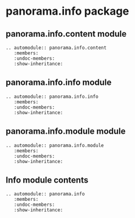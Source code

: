 # panorama.info package


## panorama.info.content module

```{eval-rst}
.. automodule:: panorama.info.content
   :members:
   :undoc-members:
   :show-inheritance:
```

## panorama.info.info module

```{eval-rst}
.. automodule:: panorama.info.info
   :members:
   :undoc-members:
   :show-inheritance:
```

## panorama.info.module module

```{eval-rst}
.. automodule:: panorama.info.module
   :members:
   :undoc-members:
   :show-inheritance:
```

## Info module contents

```{eval-rst}
.. automodule:: panorama.info
   :members:
   :undoc-members:
   :show-inheritance:
```
